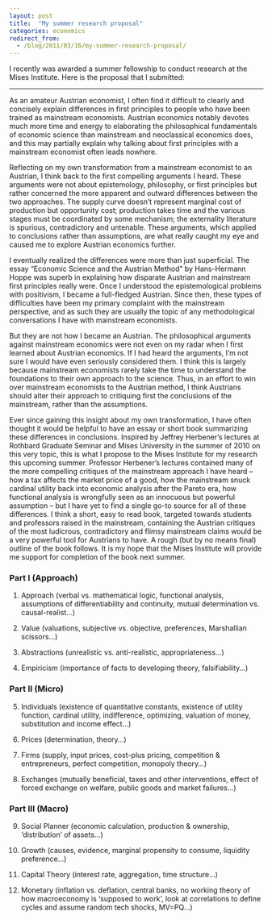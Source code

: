 ```yaml
---
layout: post
title:  "My summer research proposal"
categories: economics
redirect_from:
  - /blog/2011/03/16/my-summer-research-proposal/
---
```


I recently was awarded a summer fellowship to conduct research at the Mises Institute. Here is the proposal that I submitted:

<!-- more -->

--------------

As an amateur Austrian economist, I often find it difficult to clearly and concisely explain differences in first principles to people who have been trained as mainstream economists. Austrian economics notably devotes much more time and energy to elaborating the philosophical fundamentals of economic science than mainstream and neoclassical economics does, and this may partially explain why talking about first principles with a mainstream economist often leads nowhere.

Reflecting on my own transformation from a mainstream economist to an Austrian, I think back to the first compelling arguments I heard. These arguments were not about epistemology, philosophy, or first principles but rather concerned the more apparent and outward differences between the two approaches. The supply curve doesn’t represent marginal cost of production but opportunity cost; production takes time and the various stages must be coordinated by some mechanism; the externality literature is spurious, contradictory and untenable. These arguments, which applied to conclusions rather than assumptions, are what really caught my eye and caused me to explore Austrian economics further.

I eventually realized the differences were more than just superficial. The essay “Economic Science and the Austrian Method” by Hans-Hermann Hoppe was superb in explaining how disparate Austrian and mainstream first principles really were. Once I understood the epistemological problems with positivism, I became a full-fledged Austrian. Since then, these types of difficulties have been my primary complaint with the mainstream perspective, and as such they are usually the topic of any methodological conversations I have with mainstream economists.

But they are not how I became an Austrian. The philosophical arguments against mainstream economics were not even on my radar when I first learned about Austrian economics. If I had heard the arguments, I’m not sure I would have even seriously considered them. I think this is largely because mainstream economists rarely take the time to understand the foundations to their own approach to the science. Thus, in an effort to win over mainstream economists to the Austrian method, I think Austrians should alter their approach to critiquing first the conclusions of the mainstream, rather than the assumptions.

Ever since gaining this insight about my own transformation, I have often thought it would be helpful to have an essay or short book summarizing these differences in conclusions. Inspired by Jeffrey Herbener’s lectures at Rothbard Graduate Seminar and Mises University in the summer of 2010 on this very topic, this is what I propose to the Mises Institute for my research this upcoming summer. Professor Herbener’s lectures contained many of the more compelling critiques of the mainstream approach I have heard – how a tax affects the market price of a good, how the mainstream snuck cardinal utility back into economic analysis after the Pareto era, how functional analysis is wrongfully seen as an innocuous but powerful assumption – but I have yet to find a single go-to source for all of these differences. I think a short, easy to read book, targeted towards students and professors raised in the mainstream, containing the Austrian critiques of the most ludicrous, contradictory and flimsy mainstream claims would be a very powerful tool for Austrians to have. A rough (but by no means final) outline of the book follows. It is my hope that the Mises Institute will provide me support for completion of the book next summer.

### Part I (Approach) ###

1. Approach (verbal vs. mathematical logic, functional analysis, assumptions of differentiability and continuity, mutual determination vs. causal-realist…)

2. Value (valuations, subjective vs. objective, preferences, Marshallian scissors…)

3. Abstractions (unrealistic vs. anti-realistic, appropriateness…)

4. Empiricism (importance of facts to developing theory, falsifiability…)

### Part II (Micro) ####

5. Individuals (existence of quantitative constants, existence of utility function, cardinal utility, indifference, optimizing, valuation of money, substitution and income effect…)

6. Prices (determination, theory…)

7. Firms (supply, input prices, cost-plus pricing, competition & entrepreneurs, perfect competition, monopoly theory…)

8. Exchanges (mutually beneficial, taxes and other interventions, effect of forced exchange on welfare, public goods and market failures…)

### Part III (Macro) ###

9. Social Planner (economic calculation, production & ownership, ‘distribution’ of assets…)

10. Growth (causes, evidence, marginal propensity to consume, liquidity preference…)

11. Capital Theory (interest rate, aggregation, time structure…)

12. Monetary (inflation vs. deflation, central banks, no working theory of how macroeconomy is ‘supposed to work’, look at correlations to define cycles and assume random tech shocks, MV=PQ…)
